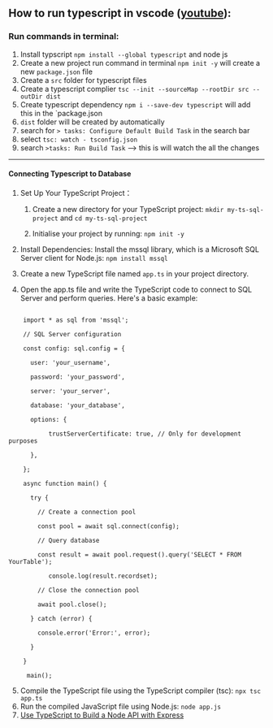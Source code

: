 ## How to run typescript in vscode ([youtube](https://www.youtube.com/watch?v=4zdBk6wisxc)): 

### Run commands in terminal: 
1. Install typscript `npm install --global typescript` and node js
2. Create a new project run command in terminal `npm init -y` will create a new `package.json` file
2. Create a `src` folder for typescript files  
3. Create a typescript complier `tsc --init --sourceMap --rootDir src --outDir dist`
4. Create typescript dependency `npm i --save-dev typescript` will add this in the `package.json 
5. `dist` folder will be created by automatically 
6. search for `> tasks: Configure Default Build Task` in the search bar
7. select `tsc: watch - tsconfig.json`
8. search `>tasks: Run Build Task` --> this is will watch the all the changes 

---

#### Connecting Typescript to Database
1. Set Up Your TypeScript Project：
    1. Create a new directory for your TypeScript project: `mkdir my-ts-sql-project` and  `cd my-ts-sql-project`

    2. Initialise your project by running: `npm init -y`

2. Install Dependencies: Install the mssql library, which is a Microsoft SQL Server client for Node.js: `npm install mssql`

3. Create a new TypeScript file named `app.ts` in your project directory.
4. Open the app.ts file and write the TypeScript code to connect to SQL Server and perform queries. Here's a basic example:

```

    import * as sql from 'mssql';
    
    // SQL Server configuration
    
    const config: sql.config = {
    
      user: 'your_username',
    
      password: 'your_password',
    
      server: 'your_server',
    
      database: 'your_database',
    
      options: {
    
           trustServerCertificate: true, // Only for development purposes
    
      },
    
    };
    
    async function main() {
    
      try {
    
        // Create a connection pool
    
        const pool = await sql.connect(config);
    
        // Query database
    
        const result = await pool.request().query('SELECT * FROM YourTable');
    
           console.log(result.recordset);
    
        // Close the connection pool
    
        await pool.close();
    
      } catch (error) {
    
        console.error('Error:', error);
    
      }
    
    }
    
     main();

```

5. Compile the TypeScript file using the TypeScript compiler (tsc): `npx tsc app.ts`
6. Run the compiled JavaScript file using Node.js: `node app.js`
7. [Use TypeScript to Build a Node API with Express](https://developer.okta.com/blog/2018/11/15/node-express-typescript)

